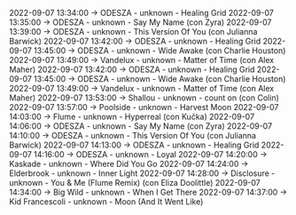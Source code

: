2022-09-07 13:34:00 -> ODESZA - unknown - Healing Grid
2022-09-07 13:35:00 -> ODESZA - unknown - Say My Name (con Zyra)
2022-09-07 13:39:00 -> ODESZA - unknown - This Version Of You (con Julianna Barwick)
2022-09-07 13:42:00 -> ODESZA - unknown - Healing Grid
2022-09-07 13:45:00 -> ODESZA - unknown - Wide Awake (con Charlie Houston)
2022-09-07 13:49:00 -> Vandelux - unknown - Matter of Time (con Alex Maher)
2022-09-07 13:42:00 -> ODESZA - unknown - Healing Grid
2022-09-07 13:45:00 -> ODESZA - unknown - Wide Awake (con Charlie Houston)
2022-09-07 13:49:00 -> Vandelux - unknown - Matter of Time (con Alex Maher)
2022-09-07 13:53:00 -> Shallou - unknown - count on (con Colin)
2022-09-07 13:57:00 -> Poolside - unknown - Harvest Moon
2022-09-07 14:03:00 -> Flume - unknown - Hyperreal (con Kučka)
2022-09-07 14:06:00 -> ODESZA - unknown - Say My Name (con Zyra)
2022-09-07 14:10:00 -> ODESZA - unknown - This Version Of You (con Julianna Barwick)
2022-09-07 14:13:00 -> ODESZA - unknown - Healing Grid
2022-09-07 14:16:00 -> ODESZA - unknown - Loyal
2022-09-07 14:20:00 -> Kaskade - unknown - Where Did You Go
2022-09-07 14:24:00 -> Elderbrook - unknown - Inner Light
2022-09-07 14:28:00 -> Disclosure - unknown - You & Me (Flume Remix) (con Eliza Doolittle)
2022-09-07 14:34:00 -> Big Wild - unknown - When I Get There
2022-09-07 14:37:00 -> Kid Francescoli - unknown - Moon (And It Went Like)
